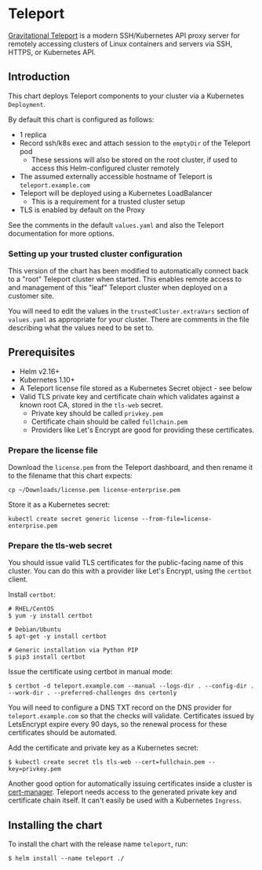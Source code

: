 # Teleport

[Gravitational Teleport](https://github.com/gravitational/teleport) is a modern SSH/Kubernetes API proxy server for remotely accessing clusters of Linux containers and servers via SSH, HTTPS, or Kubernetes API.

## Introduction

This chart deploys Teleport components to your cluster via a Kubernetes `Deployment`.

By default this chart is configured as follows:

- 1 replica
- Record ssh/k8s exec and attach session to the `emptyDir` of the Teleport pod
  - These sessions will also be stored on the root cluster, if used to access this Helm-configured cluster remotely
- The assumed externally accessible hostname of Teleport is `teleport.example.com`
- Teleport will be deployed using a Kubernetes LoadBalancer
  - This is a requirement for a trusted cluster setup
- TLS is enabled by default on the Proxy

See the comments in the default `values.yaml` and also the Teleport documentation for more options.

### Setting up your trusted cluster configuration

This version of the chart has been modified to automatically connect back to a "root" Teleport cluster when started. This
enables remote access to and management of this "leaf" Teleport cluster when deployed on a customer site.

You will need to edit the values in the `trustedCluster.extraVars` section of `values.yaml` as appropriate for your cluster.
There are comments in the file describing what the values need to be set to.

## Prerequisites

- Helm v2.16+
- Kubernetes 1.10+
- A Teleport license file stored as a Kubernetes Secret object - see below
- Valid TLS private key and certificate chain which validates against a known root CA, stored in the `tls-web` secret.
  - Private key should be called `privkey.pem`
  - Certificate chain should be called `fullchain.pem`
  - Providers like Let's Encrypt are good for providing these certificates.

### Prepare the license file

Download the `license.pem` from the Teleport dashboard, and then rename it to the filename that this chart expects:

```
cp ~/Downloads/license.pem license-enterprise.pem
```

Store it as a Kubernetes secret:

```console
kubectl create secret generic license --from-file=license-enterprise.pem
```

### Prepare the tls-web secret

You should issue valid TLS certificates for the public-facing name of this cluster. You can do this with a provider like Let's Encrypt, using the `certbot` client.

Install `certbot`:

```console
# RHEL/CentOS
$ yum -y install certbot

# Debian/Ubuntu
$ apt-get -y install certbot

# Generic installation via Python PIP
$ pip3 install certbot
```

Issue the certificate using certbot in manual mode:

```console
$ certbot -d teleport.example.com --manual --logs-dir . --config-dir . --work-dir . --preferred-challenges dns certonly
```

You will need to configure a DNS TXT record on the DNS provider for `teleport.example.com` so that the checks will validate.
Certificates issued by LetsEncrypt expire every 90 days, so the renewal process for these certificates should be automated.

Add the certificate and private key as a Kubernetes secret:

```console
$ kubectl create secret tls tls-web --cert=fullchain.pem --key=privkey.pem
```

Another good option for automatically issuing certificates inside a cluster is [cert-manager](https://github.com/jetstack/cert-manager).
Teleport needs access to the generated private key and certificate chain itself. It can't easily be used with a Kubernetes `Ingress`.

## Installing the chart

To install the chart with the release name `teleport`, run:

```
$ helm install --name teleport ./
```